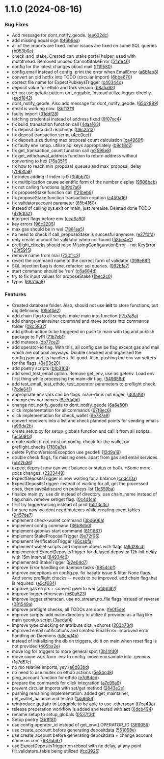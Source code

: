 # 1.1.0 (2024-08-16)


### Bug Fixes

* Add message for dont_notify_geode. ([ee632dc](https://github.com/Geodefi/geonius/commit/ee632dc00204bfd836dc4811f17c1aa328200f7a))
* add missing equal sign ([bf6b9ea](https://github.com/Geodefi/geonius/commit/bf6b9ea3386b42b82581bba776da8a58061a3a24))
* all of the imports are fixed. minor issues are fixed on some SQL queries ([b053b0c](https://github.com/Geodefi/geonius/commit/b053b0c3a084a449607bd378af260a4c442afcf6))
* check_and_stake. Created can_stake portal helper, used with multithread. Removed unused CannotStakeError ([51afe46](https://github.com/Geodefi/geonius/commit/51afe46e45e7c3b2b6c68899077d51cd90ec074a))
* config for the latest changes about mail ([ff19580](https://github.com/Geodefi/geonius/commit/ff195808e90689cf3238a5507b4a09e51026bbd4))
* config.email instead of config. print the error when EmailError ([a6bfab8](https://github.com/Geodefi/geonius/commit/a6bfab8c658635fa5b0697794b9ea341995ba45e))
* convert an old hotfix into TODO (circular import) ([6bbe670](https://github.com/Geodefi/geonius/commit/6bbe670142259d1c3ae5bb12f3385b84ecc8a2d2))
* correct file name for ExpectPubkeysTrigger ([c40344d](https://github.com/Geodefi/geonius/commit/c40344dc6a1e7024db0c45a70d745738dbd4f8ef))
* deposit value for ethdo and fork version ([b8a5a93](https://github.com/Geodefi/geonius/commit/b8a5a93a7fb9f1c1d8b9d89fa2d20c83de12553e))
* do not use getattr pattern on Loggable, instead utilize logger directly. ([eed1842](https://github.com/Geodefi/geonius/commit/eed1842ce2c48cefd21c7dbe4bfe02e43b09ba7a))
* dont_notify_geode. Also add message for dont_notify_geode. ([65b2889](https://github.com/Geodefi/geonius/commit/65b2889a0ae259ef2f53e2a8d97bfd8ea2e60e0b))
* email is working now. ([8bf13f1](https://github.com/Geodefi/geonius/commit/8bf13f19ec88c709c2741d31d08fcf48b0d6149c))
* faulty import ([31ddf28](https://github.com/Geodefi/geonius/commit/31ddf281b65821f500bf6ce5920a4aecfe8e48fd))
* fetching credential instead of address fixed ([6f07ec4](https://github.com/Geodefi/geonius/commit/6f07ec4367e49761c56b4d5200ea4f6e6456b28e))
* fix build_transaction function call ([4daa163](https://github.com/Geodefi/geonius/commit/4daa16365404c41aa2d3a394bc41847f6eb605bf))
* fix deposit data dict reachings ([09c2512](https://github.com/Geodefi/geonius/commit/09c25128880301d50928c6d1c988539c22f1b794))
* fix deposit transaction script ([4ee0eef](https://github.com/Geodefi/geonius/commit/4ee0eefe2b567d2ed3ed5c2f33aa68c773549939))
* fix deposit_size during max proposal count calculation ([ca4969f](https://github.com/Geodefi/geonius/commit/ca4969f166bf1a71ea15ce0cef9dbd063b1f7b06))
* fix faulty env setup. utilize api keys appropriately ([b9c18d2](https://github.com/Geodefi/geonius/commit/b9c18d2782aa939de3132f71f832b28532b59dc8))
* fix get_transaction_count function call ([e2598e8](https://github.com/Geodefi/geonius/commit/e2598e8edeb5c41b6dfd9efb5f36680afb2d420c))
* fix get_withdrawal_address function to return address without converting to hex ([76a351f](https://github.com/Geodefi/geonius/commit/76a351fce138ef89bd0de578b4f6e7b20e1b9241))
* fix how to reach min_proposal_queueu and max_proposal_delay ([7063fa9](https://github.com/Geodefi/geonius/commit/7063fa98244891c0a20bcf569015f14f357d46e9))
* fix index adding if index is 0 ([3f4bb70](https://github.com/Geodefi/geonius/commit/3f4bb70d85a24eb25b14da4f0600fa446cacc01d))
* fix multiplication cause scientific form of the number display ([9508bcb](https://github.com/Geodefi/geonius/commit/9508bcba5158493cd31de07d3d247345b15952cf))
* fix not calling functions ([a39d7a6](https://github.com/Geodefi/geonius/commit/a39d7a6a4ead37d225acd0873f45dafa088f3a1d))
* fix proposeStake function call ([f21beb6](https://github.com/Geodefi/geonius/commit/f21beb66fef289f37287e3ebf6253467d1c0a6b0))
* fix proposeStake function transaction creation ([c450a16](https://github.com/Geodefi/geonius/commit/c450a16585d1be85ddba5ff41bcb62be8553f3c0))
* fix validatoraccount parameter ([65b4160](https://github.com/Geodefi/geonius/commit/65b416021075db5b4730ec749fbebceabb4838c6))
* instead of calling sys.exit on main, just rereaise. Deleted done TODO ([478d0cf](https://github.com/Geodefi/geonius/commit/478d0cf01e9215f0e818106e9b1a8a2bdedefab8))
* interpret flags before env ([cca6a90](https://github.com/Geodefi/geonius/commit/cca6a9085602d3b0765bfc192f6ad1deb62e40a3))
* key errors ([96c2205](https://github.com/Geodefi/geonius/commit/96c22059a6572bc640e18f97337359604f54d444))
* max gas should be in wei ([7881aa5](https://github.com/Geodefi/geonius/commit/7881aa5b9090305dfeedf3c088f07555aa2af719))
* no need to check if call_proposeStake is succesful anymore. ([e27fdfd](https://github.com/Geodefi/geonius/commit/e27fdfd2499f5c89d12a6a0617f68fae7d250316))
* only create account for validator when not found ([58be4e2](https://github.com/Geodefi/geonius/commit/58be4e240770852d0be7f781720279c3a44f0000))
* preflight_checks should raise MissingConfigurationError - not KeyError ([03f5915](https://github.com/Geodefi/geonius/commit/03f59159f49034fd3ce13250806823cdbe6ddea8))
* remove name from mail ([730f1c3](https://github.com/Geodefi/geonius/commit/730f1c3188411945f48348a7549710b5161cf3a6))
* revert the command name to the correct form of validator ([398e68f](https://github.com/Geodefi/geonius/commit/398e68f1fde765a1b5fe0f0efa064ba6c53c079a))
* SQL injection bug is done. refactor: sql queries. ([962b1a7](https://github.com/Geodefi/geonius/commit/962b1a728ffd9233b2f36583916f3c862e910e2a))
* start command should be 'run' ([c6a684d](https://github.com/Geodefi/geonius/commit/c6a684d688153d74300c2df8cd5004ca319541cd))
* try to fix input values for proposeStake ([1bec2c0](https://github.com/Geodefi/geonius/commit/1bec2c087dae724439287bfea57ad2b11138eb28))
* typos ([6651da8](https://github.com/Geodefi/geonius/commit/6651da8a86589bb1bd3656eae50d2c402a5fd073))


### Features

*  Created database folder. Also, should not use __init__ to store functions, but obj definions. ([09af4e2](https://github.com/Geodefi/geonius/commit/09af4e2be8d9639255725fb76c42a9966332fad6))
* add chain flag to all scripts, make main into function ([f7b7a8a](https://github.com/Geodefi/geonius/commit/f7b7a8aab5a893332d9b2b332ae84360bdd6e095))
* add change-maintainer command and move scripts into commands folder ([08c5832](https://github.com/Geodefi/geonius/commit/08c58325b63ff32f43a169c12f96d81532b9742f))
* add github action to be triggered on push to main with tag and publish package to PyPI ([71b7eb1](https://github.com/Geodefi/geonius/commit/71b7eb147372ff98ad34811b048081b0b1d1fa97))
* add mutexes ([db77ce2](https://github.com/Geodefi/geonius/commit/db77ce2c476596d5b4e8e7f15187b62d4301fc51))
* add operator-id flag. With this, all config can be flag except gas and mail which are optional anyways. Double checked and organised the config.json and its handlers. All good. Also, pushing the env var setters for the flags. ([3e03c20](https://github.com/Geodefi/geonius/commit/3e03c20faa384d2273bc9f5dc8e4362887659cee))
* add poetry scripts ([b1b3163](https://github.com/Geodefi/geonius/commit/b1b3163d9b6c542ab4bbd5ced08ba5eb6a81c877))
* add send_test_email option. Remove get_env, use os.getenv. Load env first thing while processing the main-dir flag. ([549658d](https://github.com/Geodefi/geonius/commit/549658df809f1df38aff3552340c9c4d217deb65))
* add test_email, test_ethdo, test_operator parameters to preflight check. ([7cde641](https://github.com/Geodefi/geonius/commit/7cde6418b93e302c9be6b08e3416fdc918308b5b))
* appropriate env vars can be flags. main-dir is not eager. ([30faf6f](https://github.com/Geodefi/geonius/commit/30faf6f7a67cc415777866929246243e7e0b8373))
* change env var names ([8c7da9d](https://github.com/Geodefi/geonius/commit/8c7da9d080b7698d144bf4de4b16fc40b9ed0191))
* change not_notify_geode to dont_notify_geode ([6a6e50f](https://github.com/Geodefi/geonius/commit/6a6e50ffde2ec57cb48d68135641e9c8d83fb6dd))
* click implementation for all commands ([67f8ec6](https://github.com/Geodefi/geonius/commit/67f8ec67484e96daf8053993594b7b24dbb6d941))
* click implementation for check_wallet ([9e787a9](https://github.com/Geodefi/geonius/commit/9e787a9713013465b5884f61e3ce13daa4ac945d))
* convert receivers into a list and check planned points for sending emails ([a99da2b](https://github.com/Geodefi/geonius/commit/a99da2bb3a5cd101dd6e5e9778d278e792920140))
* create setup.py for setup_globals function and call it from all scripts. ([5c56913](https://github.com/Geodefi/geonius/commit/5c56913f9bacb55649038142489ed8a67d18eab7))
* create wallet if not exist on config. check for the wallet on preflight_checks ([7f80a7e](https://github.com/Geodefi/geonius/commit/7f80a7e83a32d0b6cc3a8092885ec41f4c200c23))
* delete PythonVersionException use geodefi ([12d9a19](https://github.com/Geodefi/geonius/commit/12d9a19ed1d21d77c1d9d644b7b74b673d299fd5))
* double check flags, fix missing ones. apart from gas and email services. ([bb12b36](https://github.com/Geodefi/geonius/commit/bb12b3657adfe27ceae3feba0664608cb33d2e6f))
* expect deposit now can wait balance or status or both. +Some more docs changes. ([2233449](https://github.com/Geodefi/geonius/commit/22334496c7bfcc2c31977807eb2945bef16ef108))
* ExpectDepositsTrigger is now waiting for a balance ([cddc10a](https://github.com/Geodefi/geonius/commit/cddc10a65dbfd1128d9938e5ab52e766acc9cc62))
* ExpectDepositsTrigger: instead of waiting for all, get the processed ones, then save&discard on pubkeys list ([1c559ba](https://github.com/Geodefi/geonius/commit/1c559baac364b9fc9e61c4dfdf138b6018b7a521))
* finalize main.py. use dir instead of directory. use chain_name instead of flag.chain. remove set/get flag. ([0c4d1ca](https://github.com/Geodefi/geonius/commit/0c4d1ca05bdc363d95e76a2d8107633155a38b8d))
* first try logger/raising instead of print ([b513c3c](https://github.com/Geodefi/geonius/commit/b513c3ceaf96049d9b377c5538f47af2ca5b31ad))
* for sure now we dont need mutexes while creating event tables ([9457de7](https://github.com/Geodefi/geonius/commit/9457de7d4e0d80aebb4ef32c1221f33340d0265b))
* implement check-wallet command ([3bd606a](https://github.com/Geodefi/geonius/commit/3bd606a132593d73f206a66ef392a1a8a7a0579b))
* implement config command ([36b8db0](https://github.com/Geodefi/geonius/commit/36b8db0a80fb71337e32bc25400323c1d3fc1b33))
* implement geonius start command ([81f1667](https://github.com/Geodefi/geonius/commit/81f1667b24ec5f010236ec01e2b524e2a344e489))
* implement StakeProposalTrigger ([9e72f96](https://github.com/Geodefi/geonius/commit/9e72f9653acb50bf85b780320bfc25a6d74222f6))
* implement VerificationTrigger ([66cabfa](https://github.com/Geodefi/geonius/commit/66cabfa9cbf9a950eaa4538b3c72ec583154ff96))
* implement wallet scripts and improve others with flags ([a8d28cd](https://github.com/Geodefi/geonius/commit/a8d28cd3410a8196291952771f2b52557cf8e2fe))
* implemented ExpectDepositsTrigger for delayed deposits: 12h init delay with 15m interval ([84934c6](https://github.com/Geodefi/geonius/commit/84934c6fa28ad855402581947b9d866595e3c159))
* implemented StakeTrigger ([92e04d7](https://github.com/Geodefi/geonius/commit/92e04d725aabd35a5030142cd0b4fd12f8c6663b))
* improve Error handling on daemon tasks ([9854cbf](https://github.com/Geodefi/geonius/commit/9854cbfed65d5943218aaf45f9dd2b1574d963a1))
* improve exceptions on config.py. fix hasattr issue & filter None flags. Add some preflight checks -- needs to be improved. add chain flag that is required. ([a9cf684](https://github.com/Geodefi/geonius/commit/a9cf6847063206f4c06898a6e5a796efbe4e48ff))
* improve gas errors + convert gwei to wei ([af46082](https://github.com/Geodefi/geonius/commit/af46082bf6d57009be6a401fde60ad455c16d549))
* improve logger.etherscan ([b60a523](https://github.com/Geodefi/geonius/commit/b60a5237ad4c7a18591055916288733568973857))
* improve logger.etherscan. use no_stream,no_file flags instead of reverse ([081549a](https://github.com/Geodefi/geonius/commit/081549a475de17f40ab9e7651b99bff544d849cf))
* improve preflight checks, all TODOs are done. ([fe0f5de](https://github.com/Geodefi/geonius/commit/fe0f5de24dac0468625b35924807a5612d8f6e87))
* improve scripts: add main-directory to utilize if provided as a flag like main geonius script ([3aedaf4](https://github.com/Geodefi/geonius/commit/3aedaf4212c34d9823fef9eaf11e49d0e251a2eb))
* improve type checking on attribute dict, +chores ([203b73d](https://github.com/Geodefi/geonius/commit/203b73d7e700632a22b4380a243b1b4ae5ddf591))
* improved email notifications and created EmailError. improved error handling on Daemons ([b8cbd4b](https://github.com/Geodefi/geonius/commit/b8cbd4b3add7247db79fbc2b2c6a290f198216aa))
* instead of initializing the db on triggers, do it on main when reset flag is not provided ([465ba2e](https://github.com/Geodefi/geonius/commit/465ba2ee8354dda635c8fd72f57377b448206417))
* move log for triggers to more general spot ([3b14fd0](https://github.com/Geodefi/geonius/commit/3b14fd0c32a146fd538ef2a0a4fc619f26bb45c1))
* move some vars from .env to config. move env.sample into .geonius ([1a7d57c](https://github.com/Geodefi/geonius/commit/1a7d57c76417770861670dbb6b03eacf9df33d0f))
* no mo relative imports, yey ([a8d83bd](https://github.com/Geodefi/geonius/commit/a8d83bda9892f6720c4c4b82d696082855d53859))
* no need to use mutex on ethdo actions ([5e54cd8](https://github.com/Geodefi/geonius/commit/5e54cd81a9e1bd98590a1959f6d55d90d2e6ee20))
* ping_account function for ethdo ([e7d84cd](https://github.com/Geodefi/geonius/commit/e7d84cde85eac5f8acd216edef031609237b6f13))
* prepare the commands for click integration ([a7c95a9](https://github.com/Geodefi/geonius/commit/a7c95a9fec3b030fca02f48ff7c1f5d9e7e03885))
* prevent circular imports with set/get method ([2843e2e](https://github.com/Geodefi/geonius/commit/2843e2ef73dc9138b9d8f4d6d3be979df35543fb))
* pushing remaining implementation: added get_maintainer, get_wallet_balance and tested ([1a56656](https://github.com/Geodefi/geonius/commit/1a56656978d13caa3ee33f9a4a3f36544fff9de0))
* reintroduce gettattr to Loggable to be able to use .etherscan ([f7ca49a](https://github.com/Geodefi/geonius/commit/f7ca49aee94c7a50bf09aa405a1e1534aa2e890b))
* release preperation workflow is added and tested with **act** ([6dcb494](https://github.com/Geodefi/geonius/commit/6dcb494de986b7f2cee2b461b00f8ec163faf441))
* rename setup to setup_globals ([0537f3d](https://github.com/Geodefi/geonius/commit/0537f3d537f7147b8be38ddc8bd792da16190883))
* Setup poetry ([3b1ff8f](https://github.com/Geodefi/geonius/commit/3b1ff8f9b403f316bb3d4c23286073633f758faa))
* use config.operator_id instead of get_env().OPERATOR_ID ([3ff9055](https://github.com/Geodefi/geonius/commit/3ff9055d926b2dbe2ed1ba246437f743e6338184))
* use create_account before generating depositdata ([551068e](https://github.com/Geodefi/geonius/commit/551068eb78502f397e9a8f5a34a6a5d0d45ab6b7))
* use create_account before generating depositdata + change account name on conf ([637bb87](https://github.com/Geodefi/geonius/commit/637bb8712948c5e26bd0a18e8585e6be3c5cb406))
* use ExpectDepositsTrigger on reboot with no delay, at any point fill_validators_table being utilized ([fcd3925](https://github.com/Geodefi/geonius/commit/fcd3925c21f508ed053b524bcca6a1a6b05c7aac))



